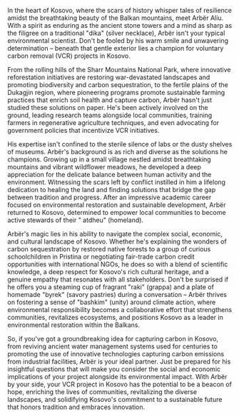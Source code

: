 In the heart of Kosovo, where the scars of history whisper tales of resilience amidst the breathtaking beauty of the Balkan mountains, meet Arbër Aliu. With a spirit as enduring as the ancient stone towers and a mind as sharp as the filigree on a traditional "dika" (silver necklace), Arbër isn't your typical environmental scientist. Don't be fooled by his warm smile and unwavering determination – beneath that gentle exterior lies a champion for voluntary carbon removal (VCR) projects in Kosovo.

From the rolling hills of the Sharr Mountains National Park, where innovative reforestation initiatives are restoring war-devastated landscapes and promoting biodiversity and carbon sequestration, to the fertile plains of the Dukagjin region, where pioneering programs promote sustainable farming practices that enrich soil health and capture carbon, Arbër hasn't just studied these solutions on paper. He's been actively involved on the ground, leading research teams alongside local communities, training farmers in regenerative agriculture techniques, and even advocating for government policies that incentivize VCR initiatives.

His expertise isn't confined to the sterile silence of labs or the dusty shelves of museums. Arbër's background is as rich and diverse as the solutions he champions. Growing up in a small village nestled amidst breathtaking mountains and vibrant wildflower meadows, he developed a deep appreciation for the delicate balance between human activity and the environment. Witnessing the scars left by conflict instilled in him a lifelong dedication to healing the land and finding solutions that bridge the gap between tradition and progress. After an impressive academic career focused on environmental restoration and sustainable development, Arbër returned to Kosovo, determined to empower local communities to become active stewards of their " atdheu" (homeland).

Arbër's magic lies in his ability to navigate the complex social, economic, and cultural landscape of Kosovo. Whether he's explaining the wonders of carbon sequestration by restored native forests to a group of curious schoolchildren in Pristina or negotiating fair-trade carbon credit opportunities with international NGOs, he does so with a blend of scientific knowledge, a deep respect for Kosovo's rich cultural heritage, and a genuine empathy that resonates with all stakeholders. Don't be surprised if he offers you a steaming cup of fragrant "raki" (grappa) and a plate of homemade "byrek" (savory pastries) during a conversation – Arbër thrives on fostering a sense of "bashkim" (unity) around climate action, where environmental responsibility becomes a collaborative effort that strengthens communities, revitalizes ecosystems, and positions Kosovo as a leader in environmental restoration within the Balkans.

So, if you've got a groundbreaking idea for capturing carbon in Kosovo, from reviving ancient water management systems used for centuries to promoting the use of innovative technologies capturing carbon emissions from industrial facilities, Arbër is your ideal partner. Just be prepared for his insightful questions that will make you consider the social and economic implications of your project alongside its environmental impact. With Arbër by your side, your VCR project in Kosovo has the potential to be a beacon of hope, enriching the lives of communities, revitalizing the diverse landscapes, and solidifying Kosovo's commitment to a sustainable future that honors tradition and embraces innovation. 
